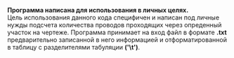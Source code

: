 **Программа написана для использования в личных целях.**  
Цель использования данного кода специфичен и написан под личные нужды подсчета количества проводов проходящих через опреденный участок на чертеже.
Программа принимает на вход файл в формате **.txt** предварительно записанной в него информацией и отформатированной в таблицу с разделителями табуляции **('\t')**.
